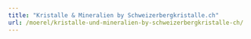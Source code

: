 ```yaml
---
title: "Kristalle & Mineralien by Schweizerbergkristalle.ch"
url: /moerel/kristalle-und-mineralien-by-schweizerbergkristalle-ch/
---
```

